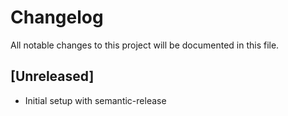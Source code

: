 # Changelog

All notable changes to this project will be documented in this file.

## [Unreleased]
- Initial setup with semantic-release
